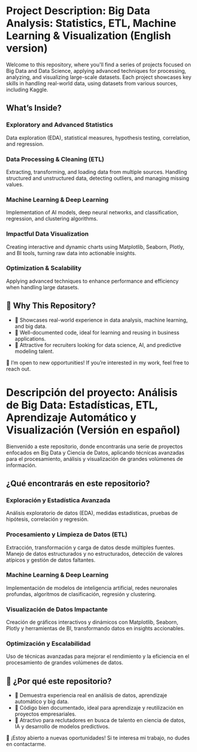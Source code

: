 # Project Description:  Big Data Analysis: Statistics, ETL, Machine Learning & Visualization (English version)
Welcome to this repository, where you'll find a series of projects focused on Big Data and Data Science, applying advanced techniques for processing, analyzing, and visualizing large-scale datasets.
Each project showcases key skills in handling real-world data, using datasets from various sources, including Kaggle.

##  What’s Inside?

### Exploratory and Advanced Statistics
Data exploration (EDA), statistical measures, hypothesis testing, correlation, and regression.

### Data Processing & Cleaning (ETL)
Extracting, transforming, and loading data from multiple sources. Handling structured and unstructured data, detecting outliers, and managing missing values.

### Machine Learning & Deep Learning
Implementation of AI models, deep neural networks, and classification, regression, and clustering algorithms.

### Impactful Data Visualization
Creating interactive and dynamic charts using Matplotlib, Seaborn, Plotly, and BI tools, turning raw data into actionable insights.

### Optimization & Scalability
Applying advanced techniques to enhance performance and efficiency when handling large datasets.

## 🎯 Why This Repository?
* 📌 Showcases real-world experience in data analysis, machine learning, and big data.
* 📌 Well-documented code, ideal for learning and reusing in business applications.
* 📌 Attractive for recruiters looking for data science, AI, and predictive modeling talent.

📩 I’m open to new opportunities! If you’re interested in my work, feel free to reach out.

# Descripción del proyecto: Análisis de Big Data: Estadísticas, ETL, Aprendizaje Automático y Visualización (Versión en español) 
Bienvenido a este repositorio, donde encontrarás una serie de proyectos enfocados en Big Data y Ciencia de Datos, aplicando técnicas avanzadas para el procesamiento, análisis y visualización de grandes volúmenes de información.

## ¿Qué encontrarás en este repositorio?

### Exploración y Estadística Avanzada
Análisis exploratorio de datos (EDA), medidas estadísticas, pruebas de hipótesis, correlación y regresión.

### Procesamiento y Limpieza de Datos (ETL)
Extracción, transformación y carga de datos desde múltiples fuentes. Manejo de datos estructurados y no estructurados, detección de valores atípicos y gestión de datos faltantes.

### Machine Learning & Deep Learning
Implementación de modelos de inteligencia artificial, redes neuronales profundas, algoritmos de clasificación, regresión y clustering.

### Visualización de Datos Impactante
Creación de gráficos interactivos y dinámicos con Matplotlib, Seaborn, Plotly y herramientas de BI, transformando datos en insights accionables.

### Optimización y Escalabilidad
Uso de técnicas avanzadas para mejorar el rendimiento y la eficiencia en el procesamiento de grandes volúmenes de datos.

## 🎯 ¿Por qué este repositorio?

* 📌 Demuestra experiencia real en análisis de datos, aprendizaje automático y big data.
* 📌 Código bien documentado, ideal para aprendizaje y reutilización en proyectos empresariales.
* 📌 Atractivo para reclutadores en busca de talento en ciencia de datos, IA y desarrollo de modelos predictivos.

📩 ¡Estoy abierto a nuevas oportunidades! Si te interesa mi trabajo, no dudes en contactarme.
